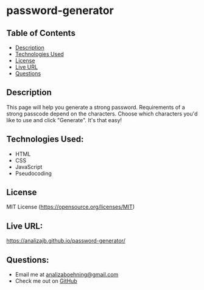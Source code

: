 # password-generator

## Table of Contents
  - [Description](#description)
  - [Technologies Used](#technologies-used)
  - [License](#license)
  - [Live URL](#live-url)
  - [Questions](#questions)

## Description
This page will help you generate a strong password. Requirements of a strong passcode depend on the characters. Choose which characters you'd like to use and click "Generate". It's that easy!

## Technologies Used:
* HTML
* CSS
* JavaScript
* Pseudocoding

## License
MIT License
(https://opensource.org/licenses/MIT)

## Live URL:
https://analizajb.github.io/password-generator/

## Questions:
- Email me at <analizaboehning@gmail.com>
- Check me out on [GitHub](https://github.com/analizajb)
  